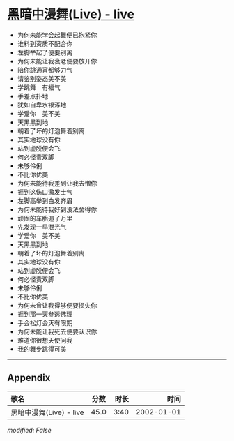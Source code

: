 # [黑暗中漫舞(Live) - live](https://music.163.com/song?id=67196)

* 为何未能学会起舞便已抱紧你
* 谁料到资质不配合你
* 左脚举起了便要别离
* 为何未能让我衰老便要放开你
* 陪你跳通宵都够力气
* 请鉴别姿态美不美
* 学跳舞　有福气
* 手差点扑地
* 犹如自卑水银泻地
* 学爱你　美不美
* 天黑黑到地
* 朝着了坏的灯泡舞着别离
* 其实地球没有你
* 站到虚脱便会飞
* 何必怪责双脚
* 未够伶俐
* 不比你优美
* 为何未能待我差到让我去憎你
* 捱到这伤口激发士气
* 左脚高举到白发齐眉
* 为何未能待我好到没法舍得你
* 顽固的车胎追了万里
* 先发现一早泄光气
* 学爱你　美不美
* 天黑黑到地
* 朝着了坏的灯泡舞着别离
* 其实地球没有你
* 站到虚脱便会飞
* 何必怪责双脚
* 未够伶俐
* 不比你优美
* 为何未曾让我得够便要损失你
* 捱到那一天参透佛理
* 手会松灯会灭有限期
* 为何未能让我死去便要认识你
* 难道你很想天使问我
* 我的舞步跳得可美


---

## Appendix

|歌名|分数|时长|时间|
|:---|:---:|---:|---:|
|黑暗中漫舞(Live) - live|45.0|3:40|2002-01-01

*modified: False*
